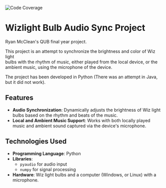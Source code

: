 ![Code Coverage](https://img.shields.io/badge/Coverage-69%25-yellow.svg)

# Wizlight Bulb Audio Sync Project

Ryan McClean's QUB final year project.

This project is an attempt to synchronize the brightness and color of Wiz light  
bulbs with the rhythm of music, either played from the local device, or the  
ambient music, using the microphone of the device.  

The project has been developed in Python (There was an attempt in Java, but it did not work).  

## Features

- **Audio Synchronization**: Dynamically adjusts the brightness of Wiz light bulbs based on the rhythm and beats of the music.  
- **Local and Ambient Music Support**: Works with both locally played music and ambient sound captured via the device's microphone.  

## Technologies Used

- **Programming Language**: Python
- **Libraries**: 
  - `pyaudio` for audio input
  - `numpy` for signal processing
- **Hardware**: Wiz light bulbs and a computer (Windows, or Linux) with a microphone.
